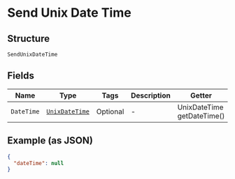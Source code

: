 
# Send Unix Date Time

## Structure

`SendUnixDateTime`

## Fields

| Name | Type | Tags | Description | Getter | Setter |
|  --- | --- | --- | --- | --- | --- |
| `DateTime` | [`UnixDateTime`](/doc/models/unix-date-time.md) | Optional | - | UnixDateTime getDateTime() | setDateTime(UnixDateTime dateTime) |

## Example (as JSON)

```json
{
  "dateTime": null
}
```

